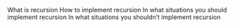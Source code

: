 What is recursion
How to implement recursion
In what situations you should implement recursion
In what situations you shouldn’t implement recursion

